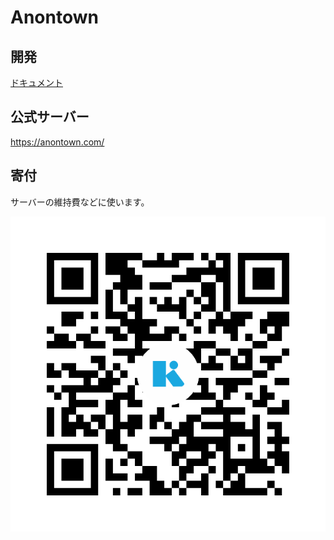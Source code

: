 # Anontown

## 開発
[ドキュメント](./document/develop.md)

## 公式サーバー

https://anontown.com/

## 寄付

サーバーの維持費などに使います。

![](./document/kyash.png)
